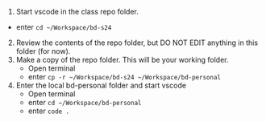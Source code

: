 1. Start vscode in the class repo folder.
  * enter `cd ~/Workspace/bd-s24`
2. Review the contents of the repo folder, but DO NOT EDIT anything in this folder (for now). 
3. Make a copy of the repo folder. This will be your working folder.
    *  Open terminal
    *  enter `cp -r ~/Workspace/bd-s24 ~/Workspace/bd-personal`
4. Enter the local bd-personal folder and start vscode
    *  Open terminal
    *  enter `cd ~/Workspace/bd-personal`
    *  enter `code .`
